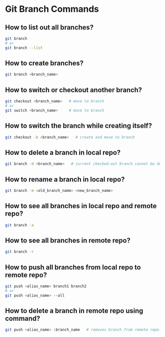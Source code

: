 # Git Branch Commands

## How to list out all branches?
```bash
git branch
# or
git branch --list
````

## How to create branches?

```bash
git branch <branch_name>
```

## How to switch or checkout another branch?

```bash
git checkout <branch_name>   # move to branch
# or
git switch <branch_name>     # move to branch
```

## How to switch the branch while creating itself?

```bash
git checkout -b <branch_name>   # create and move to branch
```

## How to delete a branch in local repo?

```bash
git branch -d <branch_name>   # current checked-out branch cannot be deleted
```

## How to rename a branch in local repo?

```bash
git branch -m <old_branch_name> <new_branch_name>
```

## How to see all branches in local repo and remote repo?

```bash
git branch -a
```

## How to see all branches in remote repo?

```bash
git branch -r
```

## How to push all branches from local repo to remote repo?

```bash
git push <alias_name> branch1 branch2
# or
git push <alias_name> --all
```

## How to delete a branch in remote repo using command?

```bash
git push <alias_name> :branch_name   # removes branch from remote repo
```

